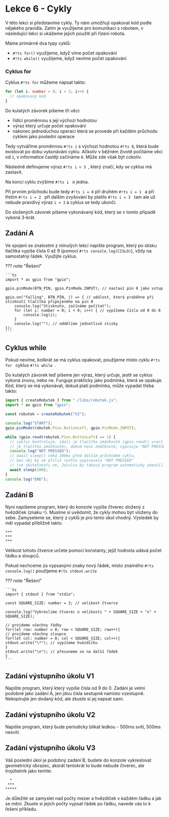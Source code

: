 # Lekce 6 - Cykly

V této lekci si představíme cykly. Ty nám umožňují opakovat kód podle nějakého pravidla.
Zatím je využijeme pro komunikaci s robotem, v následující lekci si ukážeme jejich použití při řízení robota.

Máme primárně dva typy cyklů:

- `#!ts for()` využijeme, když víme počet opakování
- `#!ts while()` využijeme, když nevíme počet opakování

### Cyklus for

Cyklus `#!ts for` můžeme napsat takto:

```ts
for (let i: number = 0; i < 3; i++) {
  // opakovaný kód
}
```

Do kulatých závorek píšeme tři věci:

- řídící proměnnou s její výchozí hodnotou
- výraz který určuje počet opakování
- nakonec jednoduchou operaci která se provede při každém průchodu cyklem jako poslední operace

Tedy vytváříme proměnnou `#!ts i` s výchozí hodnotou `#!ts 0`, která bude existovat po dobu vykonávání cyklu.
Ačkoliv v běžném životě počítáme věci od `1`, v informatice častěji začínáme `0`. Může zde však být cokoliv.

Následně definujeme výraz `#!ts i < 3 `, který značí, kdy se cyklus má zastavit.

Na konci cyklu zvýšíme `#!ts i ` o jedna.

Při prvním průchodu bude tedy `#!ts i = 0` při druhém `#!ts i = 1 ` a při třetím `#!ts i = 2 ` při dalším zvyšování by platilo `#!ts i = 3 ` tam ale už nebude pravdivý výraz `i < 3` a cyklus se tedy ukončí.

Do složených závorek píšeme vykonávaný kód, který se v tomto případě vykoná 3-krát.

## Zadání A

Ve spojení se znalostmi z minulých lekcí napište program, který po stisku tlačítka vypíše čísla 0 až 9 (pomocí `#!ts console.log(CISLO)`), vždy na samostatný řádek. Využijte cyklus.

??? note "Řešení"

    ```ts
    import * as gpio from "gpio";

    gpio.pinMode(BTN_PIN, gpio.PinMode.INPUT); // nastaví pin 0 jako vstup

    gpio.on("falling", BTN_PIN, () => { // událost, která proběhne při stisknutí tlačítka připojeného na pin 0
    	console.log("Stisknuto, začínáme počítat");
    	for (let i: number = 0; i < 9; i++) { // vypíšeme čísla od 0 do 8
    		console.log(i);
    	}
    	console.log(""); // oddělíme jednotlivé stisky
    });
    ```

## Cyklus while

Pokud nevíme, kolikrát se má cyklus opakovat, použijeme místo cyklu `#!ts for ` cyklus `#!ts while `.

Do kulatých závorek teď píšeme jen výraz, který určuje, jestli se cyklus vykoná znovu, nebo ne. Funguje prakticky jako podmínka, která se opakuje.
Kód, který se má vykonávat, dokud platí podmínka, může vypadat třeba takto:

```ts
import { createRobutek } from "./libs/robutek.js";
import * as gpio from "gpio";

const robutek = createRobutek("V2");

console.log("START");
gpio.pinMode(robutek.Pins.ButtonLeft, gpio.PinMode.INPUT);

while (gpio.read(robutek.Pins.ButtonLeft) == 1) {
  // cyklus kontroluje, zdali je tlačítko zmáčknuté (gpio.read() vrací 1, pokud
  // je tlačítko zmáčknuté), dokud není zmáčknuté, vypisuje "NOT PRESSED"
  console.log("NOT PRESSED");
  // await sleep() čeká 100ms před dalším průchodem cyklu,
  // bez něj by se příliš rychle vypisovalo "NOT PRESSED"
  // (ve skutečnosti ne, Jaculus by takový program automaticky ukončil)
  await sleep(100);
}
console.log("END");
```

## Zadání B

Nyní napíšeme program, který do konzole vypíše čtverec složený z hvězdiček (znaku `*`). Musíme si uvědomit, že cykly mohou být vloženy do sebe. Zamyseleme se, který z cyklů je pro tento úkol vhodný. Výsledek by měl vypadat přibližně takto.

```
***
***
***
```

Velikost tohoto čtverce určete pomocí konstanty, jejíž hodnota udává počet řádku a sloupců.

Pokud nechceme za vypsanými znaky nový řádek, místo známého `#!ts console.log()` použijeme `#!ts stdout.write`

??? note "Řešení"

    ```ts
    import { stdout } from "stdio";

    const SQUARE_SIZE: number = 3; // velikost čtverce

    console.log("Vykreslíme čtverec o velikosti " + SQUARE_SIZE + "x" + SQUARE_SIZE);

    // projdeme všechny řádky
    for(let row: number = 0; row < SQUARE_SIZE; row++){
    // projdeme všechny sloupce
    for(let col: number = 0; col < SQUARE_SIZE; col++){
    stdout.write("\*"); // vypíšeme hvězdičku
    }
    stdout.write("\n"); // přesuneme se na další řádek
    }
    ```

## Zadání výstupního úkolu V1

Napište program, který který vypíše čísla od 9 do 0.
Zadání je velmi podobné jako zadání A, jen jdou čísla sestupně namísto vzestupně. Nekopírujte jen dodaný kód, ale zkuste si jej napsat sami.

## Zadání výstupního úkolu V2

Napište program, který bude periodicky blikat ledkou - 500ms svítí, 500ms nesvití.

## Zadání výstupního úkolu V3

Váš poslední úkol je podobný zadání B, budete do konzole vykreslovat geometrický obrazec, akorát tentokrát to bude nebude čtverec, ale trojúhelník jako tenhle:

```
  *
 ***
*****
```

Je důležité se zamyslet nad počty mezer a hvězdiček v každém řádku a jak se mění. Zkuste si jejich počty vypsat řádek po řádku, navede vás to k řešení příkladu.
